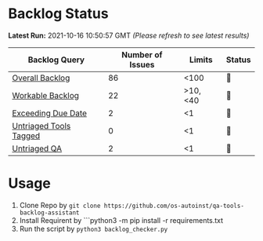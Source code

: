 # Backlog Status

**Latest Run:** 2021-10-16 10:50:57 GMT
*(Please refresh to see latest results)*

Backlog Query | Number of Issues | Limits | Status
--- | --- | --- | ---
| [Overall Backlog](https://progress.opensuse.org/issues?query_id=230) | 86 | <100 | &#x1F49A;
| [Workable Backlog](https://progress.opensuse.org/issues?query_id=478) | 22 | >10, <40 | &#x1F49A;
| [Exceeding Due Date](https://progress.opensuse.org/issues?query_id=514) | 2 | <1 | &#x1F534;
| [Untriaged Tools Tagged](https://progress.opensuse.org/issues?query_id=481) | 0 | <1 | &#x1F49A;
| [Untriaged QA](https://progress.opensuse.org/projects/qa/issues?query_id=576) | 2 | <1 | &#x1F534;

# Usage

1. Clone Repo by ```git clone https://github.com/os-autoinst/qa-tools-backlog-assistant```
2. Install Requirent by ```python3 -m pip install -r requirements.txt
3. Run the script by ```python3 backlog_checker.py```
